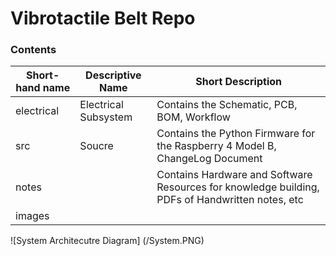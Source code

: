 # Vibrotactile Belt Repo
### Contents
Short-hand name | Descriptive Name | Short Description
--------- | ---------------------- | -----------------
electrical | Electrical Subsystem | Contains the Schematic, PCB, BOM, Workflow
src | Soucre | Contains the Python Firmware for the Raspberry 4 Model B, ChangeLog Document
notes | | Contains Hardware and Software Resources for knowledge building, PDFs of Handwritten notes, etc
images | | 
![System Architecutre Diagram] (/System.PNG)
